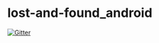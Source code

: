# lost-and-found_android

[![Gitter](https://badges.gitter.im/Join%20Chat.svg)](https://gitter.im/alexz89ua/lost-and-found_android?utm_source=badge&utm_medium=badge&utm_campaign=pr-badge&utm_content=badge)